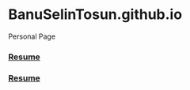 # BanuSelinTosun.github.io
Personal Page

### [**Resume**](https://drive.google.com/open?id=1lwDQieCZQSrY914ilw2yYYsCCCNAyepp)
### [**Resume**](https://drive.google.com/file/d/1LeYgdcW1-KkkZhuznK4Hjj6pnCHjGSDW/view?usp=sharing)
